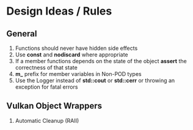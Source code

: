 # Design Ideas / Rules

## General
1. Functions should never have hidden side effects
2. Use **const** and **nodiscard** where appropriate 
3. If a member functions depends on the state of the object **assert** the correctness of that state
4. **m_** prefix for member variables in Non-POD types
5. Use the Logger instead of **std::cout** or **std::cerr** or throwing an exception for fatal errors

## Vulkan Object Wrappers
1. Automatic Cleanup (RAII)
